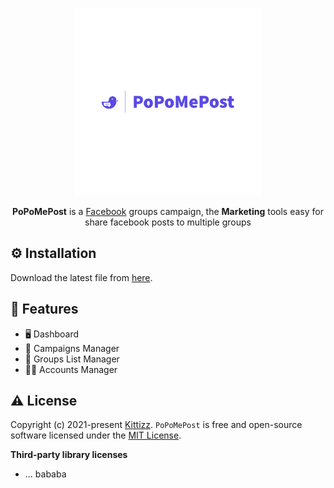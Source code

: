 <p align="center">
  <a href="https://gofiber.io">
    <img alt="Fiber" height="300" src="https://raw.githubusercontent.com/kittizz/popo-me-post/main/icons/PoPoMePost-logos_transparent.png">
  </a>
  <br>
</p>
<p align="center">
  <b>PoPoMePost</b> is a <a href="https://facebook.com">Facebook</a> groups campaign, the <b>Marketing</b> tools easy for share facebook posts to multiple groups
</p>

## ⚙️ Installation

Download the latest file from [here](https://github.com/kittizz/popo-me-post/releases).

## 🎯 Features

-   🖥 Dashboard
-   📝 Campaigns Manager
-   💼 Groups List Manager
-   🧑🏻 Accounts Manager

## ⚠️ License

Copyright (c) 2021-present [Kittizz](https://github.com/kittizz). `PoPoMePost` is free and open-source software licensed under the [MIT License](https://github.com/kittizz/popo-me-post/blob/main/LICENSE).

**Third-party library licenses**

-   ... bababa
<!-- -   [schema](https://github.com/gorilla/schema/blob/master/LICENSE)
-   [isatty](https://github.com/mattn/go-isatty/blob/master/LICENSE)
-   [fasthttp](https://github.com/valyala/fasthttp/blob/master/LICENSE)
-   [encoding](https://github.com/segmentio/encoding/blob/master/LICENSE)
-   [colorable](https://github.com/mattn/go-colorable/blob/master/LICENSE)
-   [fasttemplate](https://github.com/valyala/fasttemplate/blob/master/LICENSE)
-   [bytebufferpool](https://github.com/valyala/bytebufferpool/blob/master/LICENSE)
-   [gopsutil](https://github.com/shirou/gopsutil/blob/master/LICENSE)
-   [go-ole](https://github.com/go-ole/go-ole)
-   [wmi](https://github.com/StackExchange/wmi) -->

